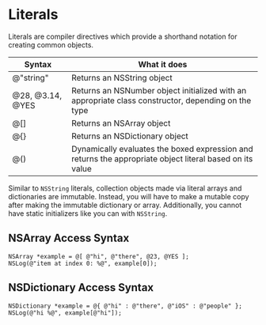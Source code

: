 # Literals

Literals are compiler directives which provide a shorthand notation for creating common objects.

Syntax | What it does
-|-
@"string" | Returns an NSString object
@28, @3.14, @YES | Returns an NSNumber object initialized with an appropriate class constructor, depending on the type
@[] | Returns an NSArray object
@{} | Returns an NSDictionary object
@() | Dynamically evaluates the boxed expression and returns the appropriate object literal based on its value

Similar to `NSString` literals, collection objects made via literal arrays and dictionaries are immutable. Instead, you will have to make a mutable copy after making the immutable dictionary or array. Additionally, you cannot have static initializers like you can with `NSString`.

## NSArray Access Syntax

```objc
NSArray *example = @[ @"hi", @"there", @23, @YES ];
NSLog(@"item at index 0: %@", example[0]);
```

## NSDictionary Access Syntax

```objc
NSDictionary *example = @{ @"hi" : @"there", @"iOS" : @"people" };
NSLog(@"hi %@", example[@"hi"]);
```